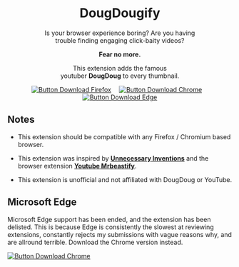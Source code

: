 
<div align = center >

# DougDougify

Is your browser experience boring? Are you having  
trouble finding engaging click-baity videos?

**Fear no more.**

This extension adds the famous  
youtuber **DougDoug** to every thumbnail.

[![Button Download Firefox]][Download Firefox]  
[![Button Download Chrome]][Download Chrome]  
[![Button Download Edge]][Download Edge]

</div>

## Notes

- This extension should be compatible with any Firefox / Chromium based browser.

- This extension was inspired by **[Unnecessary Inventions][UI YouTube]** and the browser extension **[Youtube Mrbeastify][UI MrBeastify]**.

- This extension is unofficial and not affiliated with DougDoug or YouTube.

## Microsoft Edge <a id="microsoftedge"></a>

Microsoft Edge support has been ended, and the extension has been delisted. This is because Edge is consistently the slowest at reviewing extensions, constantly rejects my submissions with vague reasons why, and are allround terrible. Download the Chrome version instead.

[![Button Download Chrome]][Download Chrome]  

<!----------------------------------------------------------------------------->

[Button Download Firefox]: http://img.shields.io/badge/Firefox-FF7139?style=for-the-badge&logoColor=white&logo=Firefox

[Button Download Chrome]: http://img.shields.io/badge/Chrome-4285F4?style=for-the-badge&logoColor=white&logo=GoogleChrome

[Button Download Edge]: https://img.shields.io/badge/Edge-0078D7?style=for-the-badge&logoColor=white&logo=MicrosoftEdge&color=grey


[Download Firefox]: http://addons.mozilla.org/en-GB/firefox/addon/youtube-dougdougify/
[Download Chrome]: http://chromewebstore.google.com/detail/youtube-dougdougify/moiocmcmmkcajpjmhfijfegdddfiaone
[Download Edge]: #microsoftedge

[UI MrBeastify]: http://github.com/MagicJinn/MrBeastify-Youtube
[UI YouTube]: http://www.youtube.com/@UnnecessaryInventions
